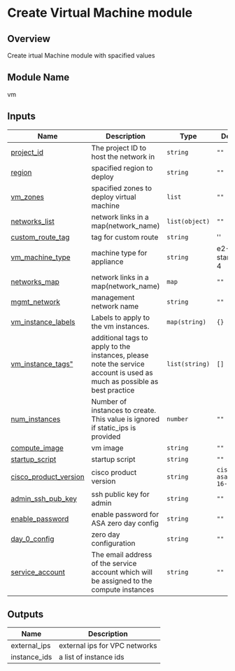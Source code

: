 <!-- BEGIN_TF_DOCS -->
# Create Virtual Machine module

## Overview

Create irtual Machine module with spacified values

## Module Name
vm

## Inputs

| Name | Description | Type | Default | Required |
|------|-------------|------|---------|:--------:|
| <a name="project_id"></a> [project_id](#project_id) |The project ID to host the network in| `string` |`""`| yes |
| <a name="region"></a> [region](#region) | spacified region to deploy | `string` |`""`| yes |
| <a name="vm_zones"></a> [vm_zones](#vm_zones) |spacified zones to deploy virtual machine  | `list` |`""`| yes |
| <a name="networks_list"></a> [networks_list](#networks_list) |network links in a map(network_name) | `list(object)` |`""`| yes|
| <a name="custom_route_tag"></a> [custom_route_tag](#custom_route_tag) |tag for custom route | `string` |  ''| yes |
| <a name="vm_machine_type"></a> [vm_machine_type](#vm_machine_type) | machine type for appliance | `string` |  e2-standard-4| yes |
| <a name="networks_map"></a> [networks_map](#networks_map) |network links in a map(network_name) | `map` | `""` | yes|
| <a name="mgmt_network"></a> [mgmt_network](#mgmt_network) |management network name | `string` | `""` | yes|
| <a name="vm_instance_labels"></a> [vm_instance_labels](#ivm_instance_labels) |Labels to apply to the vm instances. | `map(string)` | `{}` | yes|
| <a name="vm_instance_tags"></a> [vm_instance_tags"](#vm_instance_tags") |additional tags to apply to the instances, please note the service account is used as much as possible as best practice| `list(string)` | `[]` | yes|
| <a name="num_instances"></a> [num_instances](#num_instances) |Number of instances to create. This value is ignored if static_ips is provided | `number` | `""` | yes|
| <a name="compute_image"></a> [compute_image](#compute_image) |vm image | `string` | `""` | yes|
| <a name="startup_script"></a> [startup_script](#startup_script) |startup script | `string` | `""` | yes|
| <a name="cisco_product_version"></a> [cisco_product_version](#cisco_product_version) |cisco product version | `string` | `cisco-asav-9-16-1-28` | yes|
| <a name="admin_ssh_pub_key"></a> [admin_ssh_pub_key](#cisco_product_version) |ssh public key for admin | `string` | `""` | yes|
| <a name="enable_password"></a> [enable_password](#enable_password) |enable password for ASA zero day config | `string` | `""` | yes|
| <a name="day_0_config"></a> [day_0_config](#day_0_config) |zero day configuration | `string` | `""` | yes|
| <a name="service_account"></a> [service_account](#service_account) |The email address of the service account which will be assigned to the compute instances | `string` | `""` | yes|


## Outputs

| Name | Description |
|------|-------------|
| external_ips| external ips for VPC networks|
| instance_ids | a list of instance ids|
<!-- END_TF_DOCS -->
